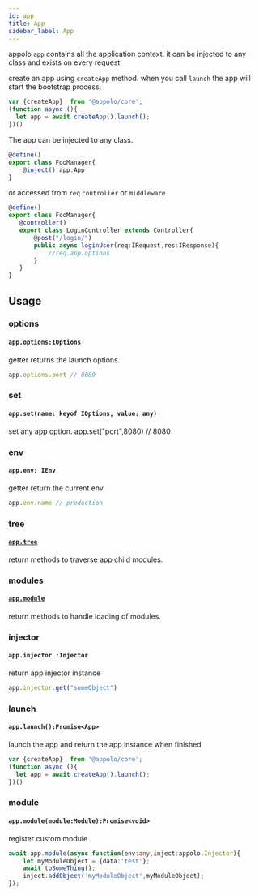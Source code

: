 ```yaml
---
id: app
title: App
sidebar_label: App
---
```


appolo `app` contains all the application context.
it can be injected to any class and exists on every request


create an app using `createApp` method.
when you call `launch` the app will start the bootstrap process. 
```typescript
var {createApp}  from '@appolo/core';
(function async (){
  let app = await createApp().launch();
})()
```

The app can be injected to any class.
```typescript
@define()
export class FooManager{
    @inject() app:App
}
```
or accessed from  `req` `controller` or `middleware`
```typescript
@define()
export class FooManager{
   @controller()
   export class LoginController extends Controller{
       @post("/login/")
       public async loginUser(req:IRequest,res:IResponse){
           //req.app.options
       }
   }
}
```

## Usage
### options
#### `app.options:IOptions`
getter returns the launch options.
```typescript
app.options.port // 8080
```
### set
#### `app.set(name: keyof IOptions, value: any)`
set any app option.
app.set("port",8080) // 8080

### env
#### `app.env: IEnv`
getter return the current env
```typescript
app.env.name // production
```
### tree
#### [`app.tree`](/docs/core/tree)
return  methods to traverse app child modules.

### modules
#### [`app.module`](/docs/core/modules)
return  methods to handle loading of modules.

### injector
#### `app.injector :Injector`
return app injector instance
```typescript
app.injector.get("someObject")
```
### launch
#### `app.launch():Promise<App>`
launch the app and return the app instance when finished

```typescript
var {createApp}  from '@appolo/core';
(function async (){
  let app = await createApp().launch();
})()
```

### module
#### `app.module(module:Module):Promise<void>`
register custom module

```typescript
await app.module(async function(env:any,inject:appolo.Injector){
    let myModuleObject = {data:'test'};
    await toSomeThing();
    inject.addObject('myModuleObject',myModuleObject);
});
```



